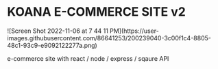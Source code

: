 <h1>KOANA E-COMMERCE SITE v2</h2>
![Screen Shot 2022-11-06 at 7 44 11 PM](https://user-images.githubusercontent.com/86641253/200239040-3c00f1c4-8805-48c1-93c9-e9092122277a.png)

e-commerce site with react / node / express / sqaure API
